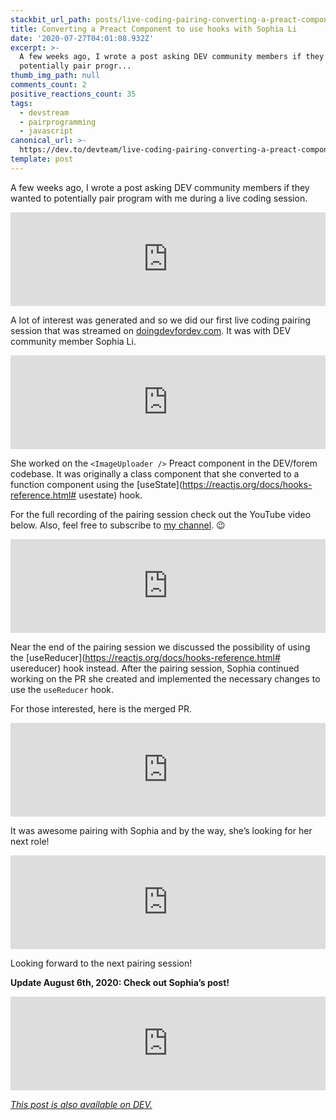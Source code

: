```yaml
---
stackbit_url_path: posts/live-coding-pairing-converting-a-preact-component-to-use-hooks-75e
title: Converting a Preact Component to use hooks with Sophia Li
date: '2020-07-27T04:01:08.932Z'
excerpt: >-
  A few weeks ago, I wrote a post asking DEV community members if they wanted to
  potentially pair progr...
thumb_img_path: null
comments_count: 2
positive_reactions_count: 35
tags:
  - devstream
  - pairprogramming
  - javascript
canonical_url: >-
  https://dev.to/devteam/live-coding-pairing-converting-a-preact-component-to-use-hooks-75e
template: post
---
```

A few weeks ago, I wrote a post asking DEV community members if they wanted to potentially pair program with me during a live coding session.


<iframe class="liquidTag" src="https://dev.to/embed/link?args=https%3A%2F%2Fdev.to%2Fdevteam%2Flet-s-pair-during-a-live-coding-session-8he" style="border: 0; width: 100%;"></iframe>


A lot of interest was generated and so we did our first live coding pairing session that was streamed on [doingdevfordev.com](https://doingdevfordev.com). It was with DEV community member Sophia Li.


<iframe class="liquidTag" src="https://dev.to/embed/user?args=sophia_wyl" style="border: 0; width: 100%;"></iframe>


She worked on the 
`<ImageUploader />`
 Preact component in the DEV/forem codebase. It was originally a class component that she converted to a function component using the [useState](https://reactjs.org/docs/hooks-reference.html# usestate) hook.

For the full recording of the pairing session check out the YouTube video below. Also, feel free to subscribe to [my channel](https://m.youtube.com/channel/UCBLlEq0co24VFJIMEHNcPOQ). 😉


<iframe class="liquidTag" src="https://dev.to/embed/youtube?args=gy2LyxQtlSQ" style="border: 0; width: 100%;"></iframe>


Near the end of the pairing session we discussed the possibility of using the [useReducer](https://reactjs.org/docs/hooks-reference.html# usereducer) hook instead. After the pairing session, Sophia continued working on the PR she created and implemented the necessary changes to use the 
`useReducer`
 hook.

For those interested, here is the merged PR.


<iframe class="liquidTag" src="https://dev.to/embed/github?args=https%3A%2F%2Fgithub.com%2Fforem%2Fforem%2Fpull%2F9369" style="border: 0; width: 100%;"></iframe>


It was awesome pairing with Sophia and by the way, she’s looking for her next role!


<iframe class="liquidTag" src="https://dev.to/embed/twitter?args=1273775174718943232" style="border: 0; width: 100%;"></iframe>


Looking forward to the next pairing session!

**Update August 6th, 2020: Check out Sophia’s post!**


<iframe class="liquidTag" src="https://dev.to/embed/link?args=https%3A%2F%2Fdev.to%2Fsophia_wyl%2Flearnings-from-1st-live-pairing-session-1st-pull-request-to-forem-2lh0" style="border: 0; width: 100%;"></iframe>


*[This post is also available on DEV.](https://dev.to/devteam/live-coding-pairing-converting-a-preact-component-to-use-hooks-75e)*


<script>
const parent = document.getElementsByTagName('head')[0];
const script = document.createElement('script');
script.type = 'text/javascript';
script.src = 'https://cdnjs.cloudflare.com/ajax/libs/iframe-resizer/4.1.1/iframeResizer.min.js';
script.charset = 'utf-8';
script.onload = function() {
    window.iFrameResize({}, '.liquidTag');
};
parent.appendChild(script);
</script>    
